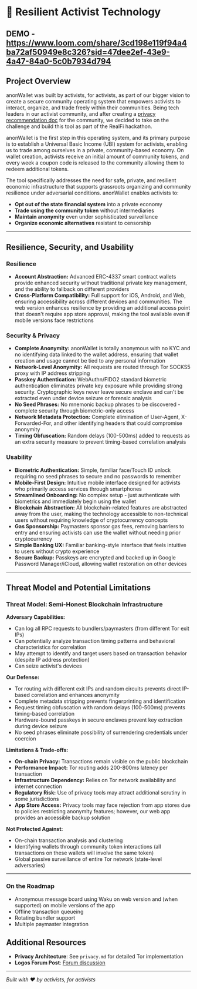 # 🥷 Resilient Activist Technology

## DEMO - https://www.loom.com/share/3cd198e119f94a4ba72af50949e8c326?sid=47dee2ef-43e9-4a47-84a0-5c0b7934d794

## Project Overview
 anonWallet was built by activists, for activists, as part of our bigger vision to create a secure community operating system that empowers activists to interact, organize, and trade freely within their communities. Being tech leaders in our activist community, and after creating a [privacy recommendation doc](https://docs.google.com/document/d/1cEIUkHSyYWG0B9wKeQRk2IgXKWflW0QkZzoSkHvndzw) for the community, we decided to take on the challenge and build this tool as part of the RealFi hackathon.

  anonWallet is the first step in this operating system, and its primary purpose is to establish a Universal Basic Income (UBI) system for activists, enabling us to trade among ourselves in a private, community-based economy. On wallet creation, activists receive an initial amount of community tokens, and every week a coupon code is released to the community allowing them to redeem additional tokens.

  The tool specifically addresses the need for safe, private, and resilient economic infrastructure that supports grassroots organizing and community resilience under adversarial conditions. anonWallet enables activists to:
   - **Opt out of the state financial system** into a private economy
   - **Trade using the community token** without intermediaries
   - **Maintain anonymity** even under sophisticated surveillance
   - **Organize economic alternatives** resistant to censorship

---

## Resilience, Security, and Usability

### Resilience

- **Account Abstraction:** Advanced ERC-4337 smart contract wallets provide enhanced security without traditional private key management, and the ability to fallback on different providers
- **Cross-Platform Compatibility:** Full support for iOS, Android, and Web, ensuring accessibility across different devices and communities. The web version enhances resilience by providing an additional access point that doesn't require app store approval, making the tool available even if mobile versions face restrictions

### Security & Privacy

- **Complete Anonymity:** anonWallet is totally anonymous with no KYC and no identifying data linked to the wallet address, ensuring that wallet creation and usage cannot be tied to any personal information
- **Network-Level Anonymity:** All requests are routed through Tor SOCKS5 proxy with IP address stripping
- **Passkey Authentication:** WebAuthn/FIDO2 standard biometric authentication eliminates private key exposure while providing strong security. Cryptographic keys never leave secure enclave and can't be extracted even under device seizure or forensic analysis
- **No Seed Phrases:** No mnemonic backup phrases to be discovered - complete security through biometric-only access
- **Network Metadata Protection:** Complete elimination of User-Agent, X-Forwarded-For, and other identifying headers that could compromise anonymity
- **Timing Obfuscation:** Random delays (100-500ms) added to requests as an extra security measure to prevent timing-based correlation analysis

### Usability

- **Biometric Authentication:** Simple, familiar face/Touch ID unlock requiring no seed phrases to secure and no passwords to remember
- **Mobile-First Design:** Intuitive mobile interface designed for activists who primarily access services through smartphones
- **Streamlined Onboarding:** No complex setup - just authenticate with biometrics and immediately begin using the wallet
- **Blockchain Abstraction:** All blockchain-related features are abstracted away from the user, making the technology accessible to non-technical users without requiring knowledge of cryptocurrency concepts
- **Gas Sponsorship:** Paymasters sponsor gas fees, removing barriers to entry and ensuring activists can use the wallet without needing prior cryptocurrency
- **Simple Banking UX:** Familiar banking-style interface that feels intuitive to users without crypto experience
- **Secure Backup:** Passkeys are encrypted and backed up in Google Password Manager/iCloud, allowing wallet restoration on other devices

---

## Threat Model and Potential Limitations

### Threat Model: Semi-Honest Blockchain Infrastructure

**Adversary Capabilities:**
- Can log all RPC requests to bundlers/paymasters (from different Tor exit IPs)
- Can potentially analyze transaction timing patterns and behavioral characteristics for correlation
- May attempt to identify and target users based on transaction behavior (despite IP address protection)
- Can seize activist's devices

**Our Defense:**
- Tor routing with different exit IPs and random circuits prevents direct IP-based correlation and enhances anonymity
- Complete metadata stripping prevents fingerprinting and identification
- Request timing obfuscation with random delays (100-500ms) prevents timing-based correlation
- Hardware-bound passkeys in secure enclaves prevent key extraction during device seizure
- No seed phrases eliminate possibility of surrendering credentials under coercion

**Limitations & Trade-offs:**

- **On-chain Privacy:** Transactions remain visible on the public blockchain
- **Performance Impact:** Tor routing adds 200-800ms latency per transaction
- **Infrastructure Dependency:** Relies on Tor network availability and internet connection
- **Regulatory Risk:** Use of privacy tools may attract additional scrutiny in some jurisdictions
- **App Store Access:** Privacy tools may face rejection from app stores due to policies restricting anonymity features; however, our web app provides an accessible backup solution

**Not Protected Against:**

- On-chain transaction analysis and clustering
- Identifying wallets through community token interactions (all transactions on these wallets will involve the same token)
- Global passive surveillance of entire Tor network (state-level adversaries)

---

### On the Roadmap

- Anonymous message board using Waku on web version and (when supported) on mobile versions of the app
- Offline transaction queueing
- Rotating bundler support
- Multiple paymaster integration

## Additional Resources

- **Privacy Architecture**: See `privacy.md` for detailed Tor implementation
- **Logos Forum Post**: [Forum discussion](#)

---

*Built with ❤️ by activists, for activists*
